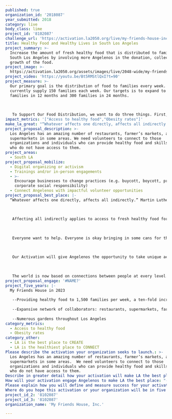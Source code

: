 ```yaml
---
published: true
organization_id: '2018087'
year_submitted: 2018
category: live
body_class: lime
project_id: '8102087'
challenge_url: 'https://activation.la2050.org/live/my-friends-house-inc/'
title: Healthy Food and Healthy Lives in South Los Angeles
project_summary: >-
  Increase the amount of fresh healthy food that is distributed to families in
  South Los Angeles by involving more Angelenos in the donation, collection, and
  growth of the food.
project_image: >-
  https://activation.la2050.org/assets/images/live/2048-wide/my-friends-house-inc.jpg
project_video: 'https://youtu.be/Bt5RMStlQxI?t=90'
project_measure: >-
  Our primary goal is the distribution of food to families every week. We
  currently supply 150 families each week. Our targets is to expand to 200
  families in 12 months and 300 families in 24 months.
   
   
   
   To Support Our Food Distribution, we want to do three things. First, grow our gardening programs to 1000 actively producing square feet. Second, expand the number of restaurants contributing food to My Friends Place from 5 to 30. Third, incrase the amount of free produce that is directly donated by people, mostly during their own supermarket visits.
impact_metrics: '["Access to healthy food","Obesity rates"]'
make_la_great: "“Whatever affects one directly, affects all indirectly.” Martin Luther King. \r\n \r\n \r\n \r\n Affecting all indirectly applies to access to fresh healthy food for all Angelenos. How can we all live happily when some of our neighbors are hungry? How can we all live happily when some of our neighbors live only on fast food burgers, beans and rice, and canned food? \r\n \r\n \r\n \r\n Everyone want to help. Everyone is okay bringing in some cans for the food drive at work. Everyone is okay buying a sandwich for a homeless person. Everyone is okay with giving a extra dollar or five dollars at the supermarket checkout to support hunger programs. These are limited, short term solutions Most people will feel conflicted by these actions. \r\n \r\n \r\n \r\n Our Activation will give Angelenos the opportunity to take unique action to support My Friends House, an organization with is making a long term impact to nutrition and a health in South Los Angeles.\r\n \r\n \r\n \r\n The world is now based on connections between people at every level. When Angelenos think about a restaurant, our activativation project will have given them the opportunity to connect that restaurant with My Friends House to provide it with fresh food."
project_proposal_description: >-
  Los Angeles has an amazing number of restaurants, farmer’s markets, and
  supermarkets in some areas. We need volunteers to connect to those
  organizations and individuals who can provide healthy food and skills to those
  who do not have access to them.
project_areas:
  - South LA
project_proposal_mobilize:
  - Digital organizing or activism
  - Trainings and/or in-person engagements
  - >-
    Encourage businesses to change practices (e.g. buycott, boycott, promote
    corporate social responsibility)
  - Connect Angelenos with impactful volunteer opportunities
project_proposal_best_place: |-
  “Whatever affects one directly, affects all indirectly.” Martin Luther King. 
   
   
   
   Affecting all indirectly applies to access to fresh healthy food for all Angelenos. How can we all live happily when some of our neighbors are hungry? How can we all live happily when some of our neighbors live only on fast food burgers, beans and rice, and canned food? 
   
   
   
   Everyone want to help. Everyone is okay bringing in some cans for the food drive at work. Everyone is okay buying a sandwich for a homeless person. Everyone is okay with giving a extra dollar or five dollars at the supermarket checkout to support hunger programs. These are limited, short term solutions Most people will feel conflicted by these actions. 
   
   
   
   Our Activation will give Angelenos the opportunity to take unique action to support My Friends House, an organization with is making a long term impact to nutrition and a health in South Los Angeles.
   
   
   
   The world is now based on connections between people at every level. When Angelenos think about a restaurant, our activativation project will have given them the opportunity to connect that restaurant with My Friends House to provide it with fresh food.
project_proposal_engage: '#NAME?'
project_five_years: |-
  My Friends House in 2023
   
   --Providing healthy food to 1,500 families per week, a ten-fold increase.
   
   --Expansive network of collaborators: restaurants, supermarkets, farms, food manufacturers
   
   --Numerous gardens throughout Los Angeles
category_metrics:
  - Access to healthy food
  - Obesity rates
category_other:
  - LA is the best place to CREATE
  - LA is the healthiest place to CONNECT
Please describe the activation your organization seeks to launch.: >-
  Los Angeles has an amazing number of restaurants, farmer’s markets, and
  supermarkets in some areas.  We need volunteers to connect to those
  organizations and individuals who can provide healthy food and skills to those
  who do not have access to them.
Describe in greater detail how your activation will make LA the best place?: "“Whatever affects one directly, affects all indirectly.”  Martin Luther King.  \r\n\r\nAffecting all indirectly applies to access to fresh healthy food for all Angelenos.  How can we all live happily when some of our neighbors are hungry?  How can we all live happily when some of our neighbors live only on fast food burgers, beans and rice, and canned food?  \r\n\r\nEveryone want to help.  Everyone is okay bringing in some cans for the food drive at work.  Everyone is okay buying a sandwich for a homeless person.  Everyone is okay with giving a extra dollar or five dollars at the supermarket checkout to support hunger programs.  These are limited, short term solutions  Most people will feel conflicted by these actions.  \r\n\r\nOur Activation will give Angelenos the opportunity to take unique action to support My Friends House, an organization with is making a long term impact to nutrition and a health in South Los Angeles.\r\n\r\nThe world is now based on connections between people  at every level.  When Angelenos think about a restaurant, our activativation project will have given them the opportunity to connect that restaurant with My Friends House to provide it with fresh food.  "
How will your activation engage Angelenos to make LA the best place: "--Have Angelenos donate fresh food during their supermarket visits.  Food banks do it for canned food and dry food. Will they do it for fresh produce?\r\n\r\n--Have Angelenos canvas restaurants and give out flyers about MFH and our restaurant collection program.  Let the restaurant management know about My Friends House and our Food Pantry needs.\r\n\r\n--Have Angelenos expand the gardening program at My Friends House.  We current have one garden that needs renovation and want to expand quickly to two other gardens.\r\n\r\n--Have people help with food collection and distribution\r\n\r\n--Have people do a social media campaign promoting MFH and issues of hunger, poor nutrition, and poor access to fresh produce.\r\n"
Please explain how you will define and measure success for your activation.: "Our primary goal is the distribution of food to families every week.  We currently supply 150 families each week.  Our targets is to expand to 200 families in 12 months and 300 families in 24 months.\r\n\r\nTo Support Our Food Distribution, we want to do three things. First, grow our gardening programs to 1000 actively producing square feet.    Second, expand the number of restaurants contributing food to My Friends Place from 5 to 30.  Third, incrase the amount of free produce that is directly donated by people, mostly during their own supermarket visits.\r\n"
Where do you hope this activation or your organization will be in five years?: "My Friends House in 2023\r\n--Providing healthy food to 1,500 families per week, a ten-fold increase.\r\n--Expansive network of collaborators:  restaurants, supermarkets, farms, food manufacturers\r\n--Numerous gardens throughout Los Angeles\r\n"
project_id_2: '8102087'
project_id_3: '8102087'
organization_name: 'My Friends House, Inc.'

---
```


